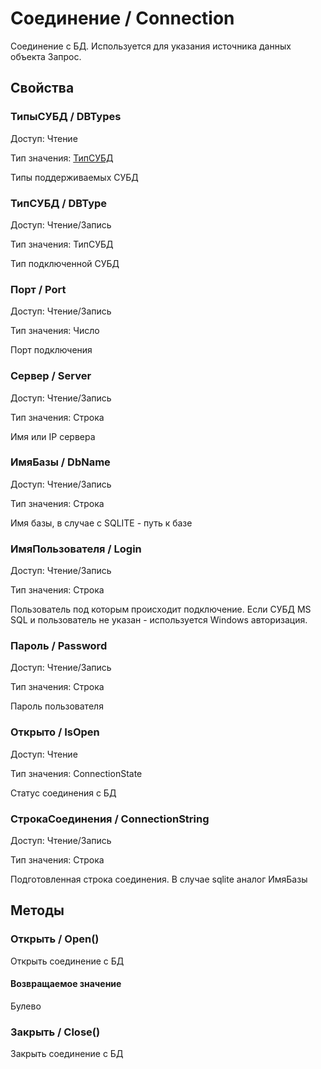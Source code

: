 # Соединение / Connection
    
Соединение с БД. Используется для указания источника данных объекта Запрос.
  
## Свойства
    
### ТипыСУБД / DBTypes
Доступ: Чтение

Тип значения: [ТипСУБД](#ТипСУБД.md)
    
Типы поддерживаемых СУБД
  
### ТипСУБД / DBType
Доступ: Чтение/Запись

Тип значения: ТипСУБД
    
Тип подключенной СУБД
  
### Порт / Port
Доступ: Чтение/Запись

Тип значения: Число
    
Порт подключения
  
### Сервер / Server
Доступ: Чтение/Запись

Тип значения: Строка
    
Имя или IP сервера
  
### ИмяБазы / DbName
Доступ: Чтение/Запись

Тип значения: Строка
    
Имя базы, в случае с SQLITE - путь к базе
  
### ИмяПользователя / Login
Доступ: Чтение/Запись

Тип значения: Строка
    
Пользователь под которым происходит подключение.
Если СУБД MS SQL и пользователь не указан - используется Windows авторизация.
  
### Пароль / Password
Доступ: Чтение/Запись

Тип значения: Строка
    
Пароль пользователя
  
### Открыто / IsOpen
Доступ: Чтение

Тип значения: ConnectionState
    
Статус соединения с БД
  
### СтрокаСоединения / ConnectionString
Доступ: Чтение/Запись

Тип значения: Строка
    
Подготовленная строка соединения. В случае sqlite аналог ИмяБазы
  
## Методы
    
### Открыть / Open()
    
Открыть соединение с БД
  
#### Возвращаемое значение

Булево
  
### Закрыть / Close()
    
Закрыть соединение с БД